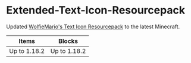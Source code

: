 # Extended-Text-Icon-Resourcepack

Updated [WolfieMario's Text Icon Resourcepack](http://imgur.com/a/oHvbX) to the latest Minecraft.

|Items       |Blocks      |
|------------|------------|
|Up to 1.18.2|Up to 1.18.2|
